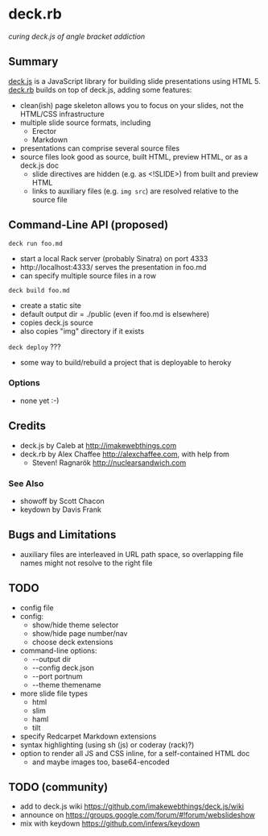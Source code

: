 # deck.rb

*curing deck.js of angle bracket addiction*

## Summary

[deck.js](http://imakewebthings.github.com/deck.js) is a JavaScript library for building slide presentations using HTML 5. [deck.rb](http://github.com/alexch/deck.rb) builds on top of deck.js, adding some features:

* clean(ish) page skeleton allows you to focus on your slides, not the HTML/CSS infrastructure
* multiple slide source formats, including
  * Erector
  * Markdown
* presentations can comprise several source files
* source files look good as source, built HTML, preview HTML, or as a deck.js doc
  * slide directives are hidden (e.g. as &lt;!SLIDE&gt;) from built and preview HTML
  * links to auxiliary files (e.g. `img src`) are resolved relative to the source file

## Command-Line API (proposed)

`deck run foo.md`

 * start a local Rack server (probably Sinatra) on port 4333
 * http://localhost:4333/ serves the presentation in foo.md
 * can specify multiple source files in a row

`deck build foo.md`

 * create a static site
 * default output dir = ./public (even if foo.md is elsewhere)
 * copies deck.js source
 * also copies "img" directory if it exists

`deck deploy` ???

 * some way to build/rebuild a project that is deployable to heroky

### Options

* none yet :-)

## Credits

* deck.js by Caleb at <http://imakewebthings.com>
* deck.rb by Alex Chaffee <http://alexchaffee.com>, with help from
  * Steven! Ragnarök <http://nuclearsandwich.com>
  
### See Also

* showoff by Scott Chacon
* keydown by Davis Frank

## Bugs and Limitations

* auxiliary files are interleaved in URL path space, so overlapping file names might not resolve to the right file

## TODO

* config file
* config: 
  * show/hide theme selector
  * show/hide page number/nav
  * choose deck extensions
* command-line options:
  * --output dir
  * --config deck.json
  * --port portnum
  * --theme themename
* more slide file types
  * html
  * slim
  * haml
  * tilt
* specify Redcarpet Markdown extensions
* syntax highlighting (using sh (js) or coderay (rack)?)
* option to render all JS and CSS inline, for a self-contained HTML doc 
  * and maybe images too, base64-encoded

## TODO (community)

* add to deck.js wiki https://github.com/imakewebthings/deck.js/wiki
* announce on https://groups.google.com/forum/#!forum/webslideshow
* mix with keydown https://github.com/infews/keydown

